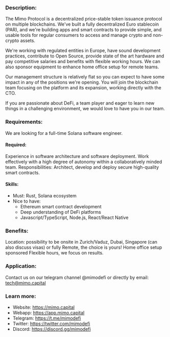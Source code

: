 ### Description:
The Mimo Protocol is a decentralized price-stable token issuance protocol on multiple blockchains. We've built a fully decentralized Euro stablecoin (PAR), and we're building apps and smart contracts to provide simple, and usable tools for regular consumers to access and manage crypto and non-crypto assets.

We're working with regulated entities in Europe, have sound development practices, contribute to Open Source, provide state of the art hardware and pay competitive salaries and benefits with flexible working hours. We can also sponsor equipment to enhance home office setup for remote teams.

Our management structure is relatively flat so you can expect to have some impact in any of the positions we're opening. You will join the blockchain team focusing on the platform and its expansion, working directly with the CTO.

If you are passionate about DeFi, a team player and eager to learn new things in a challenging environment, we would love to have you in our team.

### Requirements:
We are looking for a full-time Solana software engineer.

#### Required:
Experience in software architecture and software deployment.
Work effectively with a high degree of autonomy within a collaboratively minded team.
Responsibilities:
Architect, develop and deploy secure high-quality smart contracts.

#### Skills:
- Must: Rust, Solana ecosystem
- Nice to have:
  - Ethereum smart contract development
  - Deep understanding of DeFi platforms
  - Javascript/TypeScript, Node.js, React/React Native

### Benefits:
Location: possibility to be onsite in Zurich/Vaduz, Dubai, Singapore (can also discuss visas) or fully Remote, the choice is yours!
Home office setup sponsored
Flexible hours, we focus on results.

### Application:
Contact us on our telegram channel @mimodefi or directly by email: tech@mimo.capital

### Learn more:
- Website: https://mimo.capital
- Webapp: https://app.mimo.capital
- Telegram: https://t.me/mimodefi
- Twitter: https://twitter.com/mimodefi
- Discord: https://discord.gg/mimodefi
